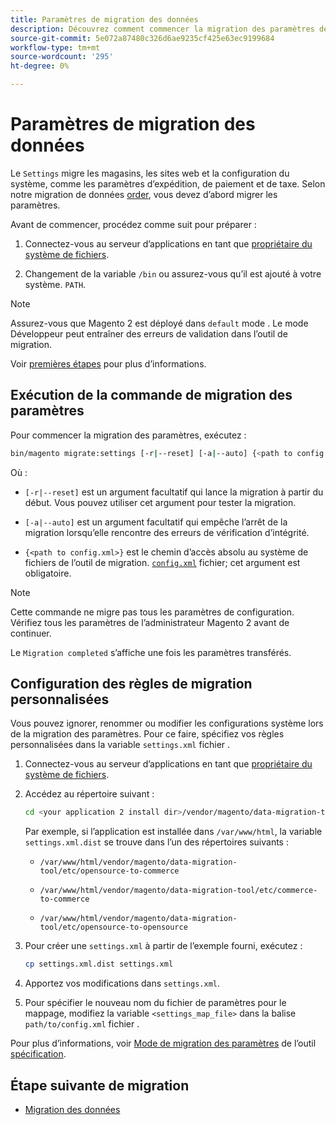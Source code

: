 ```yaml
---
title: Paramètres de migration des données
description: Découvrez comment commencer la migration des paramètres de Magento 1 vers Magento 2 avec le [!DNL Data Migration Tool].
source-git-commit: 5e072a87480c326d6ae9235cf425e63ec9199684
workflow-type: tm+mt
source-wordcount: '295'
ht-degree: 0%

---
```



# Paramètres de migration des données

Le `Settings` migre les magasins, les sites web et la configuration du système, comme les paramètres d’expédition, de paiement et de taxe. Selon notre migration de données [order](overview.md#migration-order), vous devez d’abord migrer les paramètres.

Avant de commencer, procédez comme suit pour préparer :

1. Connectez-vous au serveur d’applications en tant que [propriétaire du système de fichiers](../../../installation/prerequisites/file-system/overview.md).

1. Changement de la variable `/bin` ou assurez-vous qu’il est ajouté à votre système. `PATH`.

>[!NOTE]
>
>Assurez-vous que Magento 2 est déployé dans `default` mode . Le mode Développeur peut entraîner des erreurs de validation dans l’outil de migration.


Voir [premières étapes](overview.md#first-steps) pour plus d’informations.

## Exécution de la commande de migration des paramètres

Pour commencer la migration des paramètres, exécutez :

```bash
bin/magento migrate:settings [-r|--reset] [-a|--auto] {<path to config.xml>}
```

Où :

* `[-r|--reset]` est un argument facultatif qui lance la migration à partir du début. Vous pouvez utiliser cet argument pour tester la migration.

* `[-a|--auto]` est un argument facultatif qui empêche l’arrêt de la migration lorsqu’elle rencontre des erreurs de vérification d’intégrité.

* `{<path to config.xml>}` est le chemin d’accès absolu au système de fichiers de l’outil de migration. [`config.xml`](../configure.md#configure-migration-in-vendor-folder) fichier; cet argument est obligatoire.

>[!NOTE]
>
>Cette commande ne migre pas tous les paramètres de configuration. Vérifiez tous les paramètres de l’administrateur Magento 2 avant de continuer.


Le `Migration completed` s’affiche une fois les paramètres transférés.

## Configuration des règles de migration personnalisées

Vous pouvez ignorer, renommer ou modifier les configurations système lors de la migration des paramètres. Pour ce faire, spécifiez vos règles personnalisées dans la variable `settings.xml` fichier .

1. Connectez-vous au serveur d’applications en tant que [propriétaire du système de fichiers](../../../installation/prerequisites/file-system/overview.md).

1. Accédez au répertoire suivant :

   ```bash
   cd <your application 2 install dir>/vendor/magento/data-migration-tool/etc/<edition-to-edition>
   ```

   Par exemple, si l’application est installée dans `/var/www/html`, la variable `settings.xml.dist` se trouve dans l’un des répertoires suivants :

   * `/var/www/html/vendor/magento/data-migration-tool/etc/opensource-to-commerce`

   * `/var/www/html/vendor/magento/data-migration-tool/etc/commerce-to-commerce`

   * `/var/www/html/vendor/magento/data-migration-tool/etc/opensource-to-opensource`

1. Pour créer une `settings.xml` à partir de l’exemple fourni, exécutez :

   ```bash
   cp settings.xml.dist settings.xml
   ```

1. Apportez vos modifications dans `settings.xml`.

1. Pour spécifier le nouveau nom du fichier de paramètres pour le mappage, modifiez la variable `<settings_map_file>` dans la balise `path/to/config.xml` fichier .

Pour plus d’informations, voir [Mode de migration des paramètres](../technical-specification.md#settings-migration-mode) de l’outil [spécification](../technical-specification.md).

## Étape suivante de migration

* [Migration des données](data.md)
